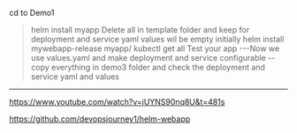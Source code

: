 cd to Demo1
>helm install myapp
>Delete all in template folder and keep for deployment and service yaml
> values wil be empty initially
>helm install mywebapp-release myapp/
>kubectl get all
Test your app
---Now we use values.yaml  and make deployment and service configurable
--copy everything in demo3 folder and check the deployment and service yaml and values
------
https://www.youtube.com/watch?v=jUYNS90nq8U&t=481s

https://github.com/devopsjourney1/helm-webapp

